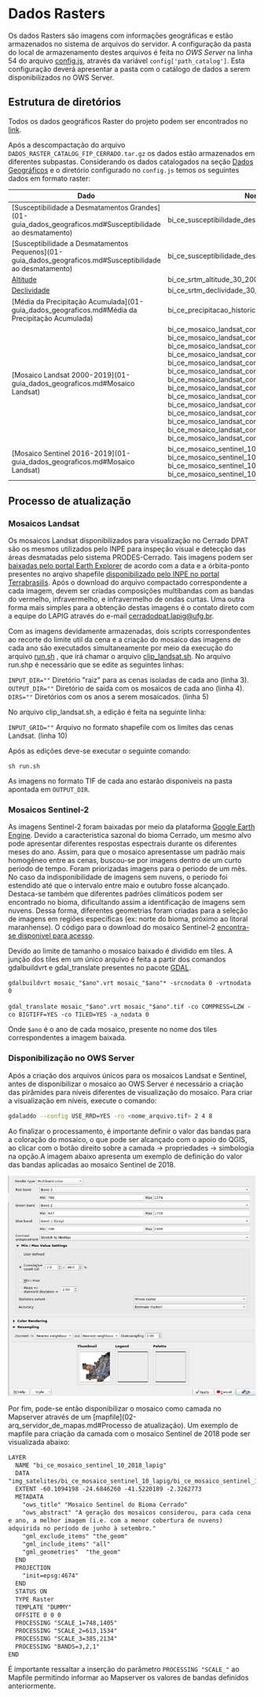 # Dados Rasters
Os dados Rasters são imagens com informações geográficas e estão armazenados no sistema de arquivos do servidor. A configuração da pasta do local de armazenamento destes arquivos é feita no *OWS Server* na linha 54 do arquivo [config.js](https://github.com/lapig-ufg/lapig-maps/blob/master/src/ows/config.js), através da variável `config['path_catalog']`. Esta configuração deverá apresentar a pasta com o catálogo de dados a serem disponibilizados no OWS Server.

## Estrutura de diretórios

Todos os dados geográficos Raster do projeto podem ser encontrados no [link](https://drive.google.com/file/d/1L2pW2PudSsmwGQMhPGXbZd5sJvBmEcSW/view?usp=sharing).

Após a descompactação do arquivo `DADOS_RASTER_CATALOG_FIP_CERRADO.tar.gz` os dados estão armazenados em diferentes subpastas. Considerando os dados catalogados na seção [Dados Geográficos](01-guia_dados_geograficos.md) e o diretório configurado no `config.js` temos os seguintes dados em formato raster:

| Dado                                                                                                       | Nome do arquivo                                                                                                                                                                                                                                                                                                                                                                                                                                                                                                                                                                                                                                                                                                                                                           |                                       Subpasta |
| ---------------------------------------------------------------------------------------------------------- | ------------------------------------------------------------------------------------------------------------------------------------------------------------------------------------------------------------------------------------------------------------------------------------------------------------------------------------------------------------------------------------------------------------------------------------------------------------------------------------------------------------------------------------------------------------------------------------------------------------------------------------------------------------------------------------------------------------------------------------------------------------------------- | ---------------------------------------------: |
| [Susceptibilidade a Desmatamentos Grandes](01-guia_dados_geograficos.md#Susceptibilidade ao desmatamento)  | bi_ce_susceptibilidade_desmatamento_maiores_100_na_lapig.tif                                                                                                                                                                                                                                                                                                                                                                                                                                                                                                                                                                                                                                                                                                              |                                           /FIP |
| [Susceptibilidade a Desmatamentos Pequenos](01-guia_dados_geograficos.md#Susceptibilidade ao desmatamento) | bi_ce_susceptibilidade_desmatamento_menores_100_na_lapig.tif                                                                                                                                                                                                                                                                                                                                                                                                                                                                                                                                                                                                                                                                                                              |                                           /FIP |
| [Altitude](01-guia_dados_geograficos.md#Altitude)                                                          | bi_ce_srtm_altitude_30_2000_lapig.tif                                                                                                                                                                                                                                                                                                                                                                                                                                                                                                                                                                                                                                                                                                                                     |                                        /Relevo |
| [Declividade](01-guia_dados_geograficos.md#Declividade)                                                    | bi_ce_srtm_declividade_30_2000_lapig.tif                                                                                                                                                                                                                                                                                                                                                                                                                                                                                                                                                                                                                                                                                                                                  |                                        /Relevo |
| [Média da Precipitação Acumulada](01-guia_dados_geograficos.md#Média da Precipitação Acumulada)            | bi_ce_precipitacao_historica_30_lapig.tif                                                                                                                                                                                                                                                                                                                                                                                                                                                                                                                                                                                                                                                                                                                                 |                                          /Água |
| [Mosaico Landsat 2000-2019](01-guia_dados_geograficos.md#Mosaico Landsat)                                  | bi_ce_mosaico_landsat_completo_30_2000_fip.tif <br/> bi_ce_mosaico_landsat_completo_30_2002_fip.tif <br/> bi_ce_mosaico_landsat_completo_30_2004_fip.tif <br/>   bi_ce_mosaico_landsat_completo_30_2006_fip.tif  <br/>  bi_ce_mosaico_landsat_completo_30_2008_fip.tif <br/> bi_ce_mosaico_landsat_completo_30_2010_fip.tif <br/> bi_ce_mosaico_landsat_completo_30_2012_fip.tif <br/> bi_ce_mosaico_landsat_completo_30_2013_fip.tif <br/> bi_ce_mosaico_landsat_completo_30_2014_fip.tif <br/> bi_ce_mosaico_landsat_completo_30_2015_fip.tif <br/> bi_ce_mosaico_landsat_completo_30_2016_fip.tif <br/> bi_ce_mosaico_landsat_completo_30_2017_fip.tif <br/> bi_ce_mosaico_landsat_completo_30_2018_fip.tif <br/> bi_ce_mosaico_landsat_completo_30_2019_fip.tif <br/> |    /img_satelites/bi_ce_mosaico_landsat_30_fip |
| [Mosaico Sentinel 2016-2019](01-guia_dados_geograficos.md#Mosaico Landsat)                                 | bi_ce_mosaico_sentinel_10_2016_lapig.tif <br/> bi_ce_mosaico_sentinel_10_2017_lapig.tif <br/> bi_ce_mosaico_sentinel_10_2018_lapig.tif <br/> bi_ce_mosaico_sentinel_10_2019_lapig.tif                                                                                                                                                                                                                                                                                                                                                                                                                                                                                                                                                                                     | /img_satelites/bi_ce_mosaico_sentinel_10_lapig |



## Processo de atualização

### Mosaicos Landsat
Os mosaicos Landsat disponibilizados para visualização no Cerrado DPAT são os mesmos utilizados pelo INPE para inspeção visual e detecção das áreas desmatadas pelo sistema PRODES-Cerrado. Tais imagens podem ser [baixadas pelo portal Earth Explorer](https://earthexplorer.usgs.gov/) de acordo com a data e a órbita-ponto presentes no arqivo shapefile [disponibilizado pelo INPE no portal Terrabrasilis](http://terrabrasilis.dpi.inpe.br/download/dataset/cerrado-prodes/vector/yearly_deforestation_2002_2019_cerrado_biome.zip). Após o download do arquivo compactado correspondente a cada imagem, devem ser criadas composições multibandas com as bandas do vermelho, infravermelho, e infravermelho de ondas curtas. Uma outra forma mais simples para a obtenção destas imagens é o contato direto com a equipe do LAPIG através do e-mail cerradodpat.lapig@ufg.br.

Com as imagens devidamente armazenadas, dois scripts correspondentes ao recorte do limite util da cena e a criação do mosaico das imagens de cada ano são executados simultaneamente por meio da execução do arquivo [run.sh](sh/run.sh) , que irá chamar o arquivo [clip_landsat.sh](sh/clip_landsat.sh). No arquivo run.shp é necessário que se edite as seguintes linhas:

``INPUT_DIR=""`` Diretório "raiz" para as cenas isoladas de cada ano (linha 3).  
``OUTPUT_DIR=""`` Diretório de saída com os mosaicos de cada ano (linha 4).  
``DIRS=""`` Diretórios com os anos a serem mosaicados. (linha 5)  

No arquivo clip_landsat.sh, a edição é feita na seguinte linha:

``INPUT_GRID=""`` Arquivo no formato shapefile com os limites das cenas Landsat. (linha 10)

Após as edições deve-se executar o seguinte comando:

```
sh run.sh
```

As imagens no formato TIF de cada ano estarão disponiveis na pasta apontada em ``OUTPUT_DIR``. 

### Mosaicos Sentinel-2

As imagens Sentinel-2 foram baixadas por meio da plataforma [Google Earth Engine](https://earthengine.google.com/). Devido a caracteristica sazonal do bioma Cerrado, um mesmo alvo pode apresentar diferentes respostas espectrais durante os diferentes meses do ano. Assim, para que o mosaico apresentasse um padrão mais homogêneo entre as cenas, buscou-se por imagens dentro de um curto periodo de tempo. Foram priorizadas imagens para o periodo de um mês. No caso da indisponibilidade de imagens sem nuvens, o periodo foi estendido até que o intervalo entre maio e outubro fosse alcançado. Destaca-se também que diferentes padrões climáticos podem ser encontrado no bioma, dificultando assim a identificação de imagens sem nuvens. Dessa forma, diferentes geometrias foram criadas para a seleção de imagens em regiões específicas (ex: norte do bioma, próximo ao litoral maranhense). O código para o download do mosaico Sentinel-2 [encontra-se disponivel para acesso](https://code.earthengine.google.com/e45dab08c30a7e688558032a30382792).

Devido ao limite de tamanho o mosaico baixado é dividido em tiles. A junção dos tiles em um único arquivo é feita a partir dos comandos gdalbuildvrt e gdal_translate presentes no pacote [GDAL](https://gdal.org/python/).

```
gdalbuildvrt mosaic_"$ano".vrt mosaic_"$ano"* -srcnodata 0 -vrtnodata 0

gdal_translate mosaic_"$ano".vrt mosaic_"$ano".tif -co COMPRESS=LZW -co BIGTIFF=YES -co TILED=YES -a_nodata 0
```

Onde `$ano` é o ano de cada mosaico, presente no nome dos tiles correspondentes a imagem baixada.

### Disponibilização no OWS Server

Após a criação dos arquivos únicos para os mosaicos Landsat e Sentinel, antes de disponibilizar o mosaico ao OWS Server é necessário a criação das pirâmides para níveis diferentes de visualização do mosaico. Para criar a visualização em níveis, execute o comando:

``` sh
gdaladdo --config USE_RRD=YES -ro <nome_arquivo.tif> 2 4 8
```

Ao finalizar o processamento, é importante definir o valor das bandas para a coloração do mosaico, o que pode ser alcançado com o apoio do QGIS, ao clicar com o botão direito sobre a camada -> propriedades -> simbologia na opção.A imagem abaixo apresenta um exemplo de definição do valor das bandas aplicadas ao mosaico Sentinel de 2018.

 ![Exemplo de bandas.](imgs/03/exemplo_bandas.png)

  Por fim, pode-se então disponibilizar o mosaico como camada no Mapserver através de um [mapfile](02-arq_servidor_de_mapas.md#Processo de atualização). Um exemplo de mapfile para criação da camada com o mosaico Sentinel de 2018 pode ser visualizada abaixo:

```
LAYER
  NAME "bi_ce_mosaico_sentinel_10_2018_lapig"
  DATA "img_satelites/bi_ce_mosaico_sentinel_10_lapig/bi_ce_mosaico_sentinel_10_2018_lapig.tif"
  EXTENT -60.1094198 -24.6846260 -41.5220189 -2.3262773
  METADATA
    "ows_title" "Mosaico Sentinel do Bioma Cerrado"
    "ows_abstract" "A geração dos mosaicos considerou, para cada cena e ano, a melhor imagem (i.e. com a menor cobertura de nuvens) adquirida no período de junho à setembro."
    "gml_exclude_items" "the_geom"
    "gml_include_items" "all"
    "gml_geometries"  "the_geom"
  END
  PROJECTION
    "init=epsg:4674"
  END
  STATUS ON
  TYPE Raster
  TEMPLATE "DUMMY"
  OFFSITE 0 0 0
  PROCESSING "SCALE_1=748,1405"
  PROCESSING "SCALE_2=613,1534"
  PROCESSING "SCALE_3=385,2134"
  PROCESSING "BANDS=3,2,1"
END
```

É importante ressaltar a inserção do parâmetro `PROCESSING "SCALE_"` ao Mapfile permitindo informar ao Mapserver os valores de bandas definidos anteriormente.
